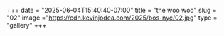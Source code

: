 +++
date = "2025-06-04T15:40:40-07:00"
title = "the woo woo"
slug = "02"
image ="https://cdn.kevinjodea.com/2025/bos-nyc/02.jpg"
type = "gallery"
+++
